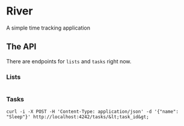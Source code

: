 # River
A simple time tracking application

## The API
There are endpoints for `lists` and `tasks` right now.
### Lists
```

```

### Tasks
```
curl -i -X POST -H 'Content-Type: application/json' -d '{"name": "Sleep"}' http://localhost:4242/tasks/&lt;task_id&gt;
```